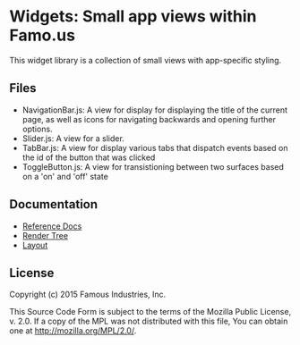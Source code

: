 Widgets: Small app views within Famo.us
=======================================

This widget library is a collection of small views with app-specific styling.


## Files


- NavigationBar.js: A view for display for displaying the title of the current
  page, as well as icons for navigating backwards and opening further options.
- Slider.js:  A view for a slider.
- TabBar.js:  A view for display various tabs that dispatch events based on the
  id of the button that was clicked
- ToggleButton.js:  A view for transistioning between two surfaces based  on a
  'on' and 'off' state


## Documentation

- [Reference Docs][reference-documentation]
- [Render Tree][render-tree]
- [Layout][layout]

## License

Copyright (c) 2015 Famous Industries, Inc.

This Source Code Form is subject to the terms of the Mozilla Public License,
v. 2.0. If a copy of the MPL was not distributed with this file, You can obtain
one at http://mozilla.org/MPL/2.0/.



[reference-documentation]: http://famo.us/docs
[render-tree]: http://famo.us/guides/render-tree
[layout]: http://famo.us/guides/layout
